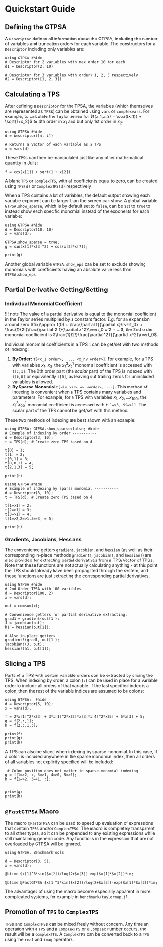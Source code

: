 # Quickstart Guide
## Defining the GTPSA
A `Descriptor` defines all information about the GTPSA, including the number of variables and truncation orders for each variable. The constructors for a `Descriptor` including only variables are:

```@example desc
using GTPSA #hide
# Descriptor for 2 variables with max order 10 for each
d1 = Descriptor(2, 10)     
```

```@example desc
# Descriptor for 3 variables with orders 1, 2, 3 respectively
d2 = Descriptor([1, 2, 3])
```

## Calculating a TPS
After defining a `Descriptor` for the TPSA, the variables (which themselves are represented as `TPS`s) can be obtained using `vars` or `complexvars`. For example, to calculate the Taylor series for $f(x_1,x_2) = \cos{(x_1)} + \sqrt{1+x_2}$ to 4th order in $x_1$ and but only 1st order in $x_2$:

```@example 1
using GTPSA #hide
d = Descriptor([4, 1]);

# Returns a Vector of each variable as a TPS
x = vars(d) 
```

These `TPS`s can then be manipulated just like any other mathematical quantity in Julia:

```@example 1
f = cos(x[1]) + sqrt(1 + x[2])
```

A blank `TPS` or `ComplexTPS`, with all coefficients equal to zero, can be created using `TPS(d)` or `ComplexTPS(d)` respectively. 

When a TPS contains a lot of variables, the default output showing each variable exponent can be larger than the screen can show. A global variable `GTPSA.show_sparse`, which is by default set to `false`, can be set to `true` to instead show each specific monomial instead of the exponents for each variable:

```@example
using GTPSA #hide
d = Descriptor(10, 10);
x = vars(d);

GTPSA.show_sparse = true;
g = sin(x[1]*x[3]^2) + cos(x[2]*x[7]);

print(g)
```

Another global variable `GTPSA.show_eps` can be set to exclude showing monomials with coefficients having an absolute value less than `GTPSA.show_eps`.

## Partial Derivative Getting/Setting
### Individual Monomial Coefficient
!!! note
    The value of a partial derivative is equal to the monomial coefficient in the Taylor series multiplied by a constant factor. E.g. for an expansion around zero $f(x)\approx f(0) + \frac{\partial f}{\partial x}\rvert_0x + \frac{1}{2!}\frac{\partial^2 f}{\partial x^2}\rvert_0 x^2 + ...$, the 2nd order monomial coefficient is $\frac{1}{2!}\frac{\partial^2 f}{\partial x^2}\rvert_0$. 

Individual monomial coefficients in a TPS `t` can be get/set with two methods of indexing:

1. **By Order:** `t[<x_1 order>, ..., <x_nv order>]`. For example, for a TPS with variables $x_1$, $x_2$, the $x_1^3x_2^1$ monomial coefficient is accessed with `t[3,1]`. The 0th order part (the *scalar* part) of the TPS is indexed with `t[0,0]` or equivalently `t[0]`, as leaving out trailing zeros for unincluded variables is allowed.
2. **By Sparse Monomial** `t[<ix_var> => <order>, ...]`. This method of indexing is convenient when a TPS contains many variables and parameters. For example, for a TPS with variables $x_1,x_2,...x_{100}$, the $x_{1}^3x_{99}^1$ monomial coefficient is accessed with `t[1=>3, 99=>1]`. The scalar part of the TPS cannot be get/set with this method.

These two methods of indexing are best shown with an example:

```@example
using GTPSA; GTPSA.show_sparse=false; #hide
# Example of indexing by order -----------
d = Descriptor(3, 10);
t = TPS(d); # Create zero TPS based on d

t[0] = 1;
t[1] = 2;
t[0,1] = 3;
t[0,0,1] = 4;
t[2,1,3] = 5;

print(t)
```

```@example 
using GTPSA #hide
# Example of indexing by sparse monomial -----------
d = Descriptor(3, 10);
t = TPS(d); # Create zero TPS based on d

t[1=>1] = 2;
t[2=>1] = 3;
t[3=>1] = 4;
t[1=>2,2=>1,3=>3] = 5;

print(t)
```

### Gradients, Jacobians, Hessians
The convenience getters `gradient`, `jacobian`, and `hessian` (as well as their corresponding in-place methods `gradient!`, `jacobian!`, and `hessian!`) are also provided for extracting partial derivatives from a TPS/Vector of TPSs. Note that these functions are not actually calculating anything - at this point the TPS should already have been propagated through the system, and these functions are just extracting the corresponding partial derivatives.

```@example
using GTPSA #hide
# 2nd Order TPSA with 100 variables
d = Descriptor(100, 2);
x = vars(d);

out = cumsum(x);

# Convenience getters for partial derivative extracting:
grad1 = gradient(out[1]);
J = jacobian(out);
h1 = hessian(out[1]);

# Also in-place getters
gradient!(grad1, out[1]);
jacobian!(J, out);
hessian!(h1, out[1]);
```

## Slicing a TPS
Parts of a TPS with certain variable orders can be extracted by slicing the TPS. When indexing by order, a colon (`:`) can be used in place for a variable order to include all orders of that variable. If the last specified index is a colon, then the rest of the variable indices are assumed to be colons:

```@example slice
using GTPSA;  #hide
d = Descriptor(5, 10);
x = vars(d);

f = 2*x[1]^2*x[3] + 3*x[1]^2*x[2]*x[3]*x[4]^2*x[5] + 6*x[3] + 5;
g = f[2,:,1];
h = f[2,:,1,:];

print(f)
print(g)
print(h)
```

A TPS can also be sliced when indexing by sparse monomial. In this case, if a colon is included anywhere in the sparse monomial index, then all orders of all variables not explicity specified will be included:

```@example slice
 # Colon position does not matter in sparse-monomial indexing
g = f[1=>2, :, 3=>1, 4=>0, 5=>0];
h = f[1=>2, 3=>1, :];


print(g)
print(h)
```

## `@FastGTPSA` Macro

The macro `@FastGTPSA` can be used to speed up evaluation of expressions that contain `TPS`s and/or `ComplexTPS`s. The macro is completely transparent to all other types, so it can be prepended to any existing expressions while still maintaining generic code. Any functions in the expression that are not overloaded by GTPSA will be ignored.

```@repl
using GTPSA, BenchmarkTools

d = Descriptor(3, 5);
x = vars(d);

@btime $x[1]^3*sin($x[2])/log(2+$x[3])-exp($x[1]*$x[2])*im;

@btime @FastGTPSA $x[1]^3*sin($x[2])/log(2+$x[3])-exp($x[1]*$x[2])*im;
```

The advantages of using the macro become especially apparent in more complicated systems, for example in `benchmark/taylormap.jl`. 

## Promotion of `TPS` to `ComplexTPS`

`TPS`s and `ComplexTPS`s can be mixed freely without concern. Any time an operation with a `TPS` and a `ComplexTPS` or a `Complex` number occurs, the result will be a `ComplexTPS`. A `ComplexTPS` can be converted back to a `TPS` using the `real` and `imag` operators.
